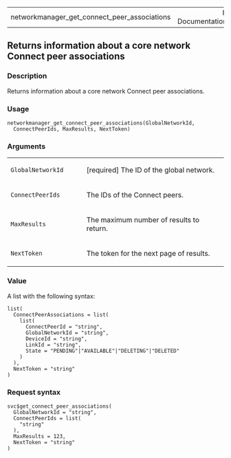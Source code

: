 <table style="width: 100%;">
<tbody>
<tr class="odd">
<td>networkmanager_get_connect_peer_associations</td>
<td style="text-align: right;">R Documentation</td>
</tr>
</tbody>
</table>

## Returns information about a core network Connect peer associations

### Description

Returns information about a core network Connect peer associations.

### Usage

    networkmanager_get_connect_peer_associations(GlobalNetworkId,
      ConnectPeerIds, MaxResults, NextToken)

### Arguments

<table>
<colgroup>
<col style="width: 35%" />
<col style="width: 65%" />
</colgroup>
<tbody>
<tr class="odd">
<td><code
id="networkmanager_get_connect_peer_associations_:_GlobalNetworkId">GlobalNetworkId</code></td>
<td><p>[required] The ID of the global network.</p></td>
</tr>
<tr class="even">
<td><code
id="networkmanager_get_connect_peer_associations_:_ConnectPeerIds">ConnectPeerIds</code></td>
<td><p>The IDs of the Connect peers.</p></td>
</tr>
<tr class="odd">
<td><code
id="networkmanager_get_connect_peer_associations_:_MaxResults">MaxResults</code></td>
<td><p>The maximum number of results to return.</p></td>
</tr>
<tr class="even">
<td><code
id="networkmanager_get_connect_peer_associations_:_NextToken">NextToken</code></td>
<td><p>The token for the next page of results.</p></td>
</tr>
</tbody>
</table>

### Value

A list with the following syntax:

    list(
      ConnectPeerAssociations = list(
        list(
          ConnectPeerId = "string",
          GlobalNetworkId = "string",
          DeviceId = "string",
          LinkId = "string",
          State = "PENDING"|"AVAILABLE"|"DELETING"|"DELETED"
        )
      ),
      NextToken = "string"
    )

### Request syntax

    svc$get_connect_peer_associations(
      GlobalNetworkId = "string",
      ConnectPeerIds = list(
        "string"
      ),
      MaxResults = 123,
      NextToken = "string"
    )

